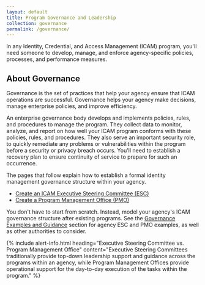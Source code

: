 ```yaml
---
layout: default
title: Program Governance and Leadership
collection: governance
permalink: /governance/
---
```


In any Identity, Credential, and Access Management (ICAM) program, you'll need someone to develop, manage, and enforce agency-specific policies, processes, and performance measures.

## About Governance

Governance is the set of practices that help your agency ensure that ICAM operations are successful. Governance helps your agency make decisions, manage enterprise policies, and improve efficiency.

An enterprise governance body develops and implements policies, rules, and procedures to manage the program. They collect data to monitor, analyze, and report on how well your ICAM program conforms with these policies, rules, and procedures. They also serve an important security role, to quickly remediate any problems or vulnerabilities within the program before a security or privacy breach occurs. You'll need to establish a recovery plan to ensure continuity of service to prepare for such an occurrence.

The pages that follow explain how to establish a formal identity management governance structure within your agency.

- [Create an ICAM Executive Steering Committee (ESC)]({{site.baseurl}}/governance/esc/)
- [Create a Program Management Office (PMO)]({{site.baseurl}}/governance/pmo/)

You don't have to start from scratch. Instead, model your agency's ICAM governance structure after existing programs. See the [Governance Examples and Guidance]({{site.baseurl}}/governance/examples/) section for agency ESC and PMO examples, as well as other authorities to consider.

{% include alert-info.html heading="Executive Steering Committee vs. Program Management Office" content="Executive Steering Committees traditionally provide top-down leadership support and guidance across the programs within an agency, while Program Management Offices provide operational support for the day-to-day execution of the tasks within the program." %}
